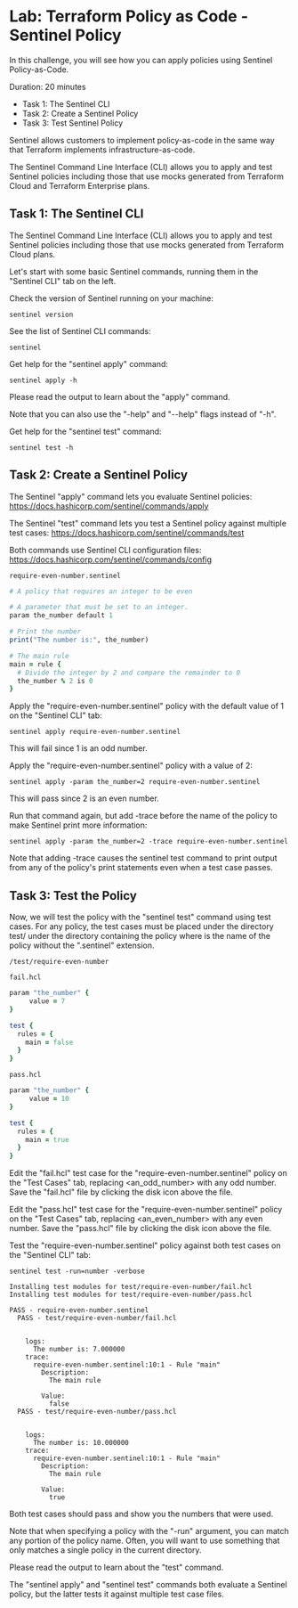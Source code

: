 # Lab: Terraform Policy as Code - Sentinel Policy

In this challenge, you will see how you can apply policies using Sentinel Policy-as-Code.

Duration: 20 minutes

- Task 1: The Sentinel CLI
- Task 2: Create a Sentinel Policy
- Task 3: Test Sentinel Policy

Sentinel allows customers to implement policy-as-code in the same way that Terraform implements infrastructure-as-code.

The Sentinel Command Line Interface (CLI) allows you to apply and test Sentinel policies including those that use mocks generated from Terraform Cloud and Terraform Enterprise plans.

## Task 1: The Sentinel CLI

The Sentinel Command Line Interface (CLI) allows you to apply and test Sentinel policies including those that use mocks generated from Terraform Cloud plans.

Let's start with some basic Sentinel commands, running them in the "Sentinel CLI" tab on the left.

Check the version of Sentinel running on your machine:

```shell
sentinel version
```

See the list of Sentinel CLI commands:

```shell
sentinel
```

Get help for the "sentinel apply" command:

```shell
sentinel apply -h
```

Please read the output to learn about the "apply" command.

Note that you can also use the "-help" and "--help" flags instead of "-h".

Get help for the "sentinel test" command:

```shell
sentinel test -h
```

## Task 2: Create a Sentinel Policy

The Sentinel "apply" command lets you evaluate Sentinel policies: https://docs.hashicorp.com/sentinel/commands/apply

The Sentinel "test" command lets you test a Sentinel policy against multiple test cases: https://docs.hashicorp.com/sentinel/commands/test

Both commands use Sentinel CLI configuration files: https://docs.hashicorp.com/sentinel/commands/config

`require-even-number.sentinel`

```ruby
# A policy that requires an integer to be even

# A parameter that must be set to an integer.
param the_number default 1

# Print the number
print("The number is:", the_number)

# The main rule
main = rule {
  # Divide the integer by 2 and compare the remainder to 0
  the_number % 2 is 0
}
```

Apply the "require-even-number.sentinel" policy with the default value of 1 on the "Sentinel CLI" tab:

```shell
sentinel apply require-even-number.sentinel
```

This will fail since 1 is an odd number.

Apply the "require-even-number.sentinel" policy with a value of 2:

```shell
sentinel apply -param the_number=2 require-even-number.sentinel
```

This will pass since 2 is an even number.

Run that command again, but add -trace before the name of the policy to make Sentinel print more information:

```shell
sentinel apply -param the_number=2 -trace require-even-number.sentinel
```

Note that adding -trace causes the sentinel test command to print output from any of the policy's print statements even when a test case passes.

## Task 3: Test the Policy

Now, we will test the policy with the "sentinel test" command using test cases. For any policy, the test cases must be placed under the directory test/<policy> under the directory containing the policy where <policy> is the name of the policy without the ".sentinel" extension.

`/test/require-even-number`

`fail.hcl`

```ruby
param "the_number" {
     value = 7
}

test {
  rules = {
    main = false
  }
}
```

`pass.hcl`

```ruby
param "the_number" {
     value = 10
}

test {
  rules = {
    main = true
  }
}
```

Edit the "fail.hcl" test case for the "require-even-number.sentinel" policy on the "Test Cases" tab, replacing <an_odd_number> with any odd number. Save the "fail.hcl" file by clicking the disk icon above the file.

Edit the "pass.hcl" test case for the "require-even-number.sentinel" policy on the "Test Cases" tab, replacing <an_even_number> with any even number. Save the "pass.hcl" file by clicking the disk icon above the file.

Test the "require-even-number.sentinel" policy against both test cases on the "Sentinel CLI" tab:

```shell
sentinel test -run=number -verbose
```

```shell
Installing test modules for test/require-even-number/fail.hcl
Installing test modules for test/require-even-number/pass.hcl

PASS - require-even-number.sentinel
  PASS - test/require-even-number/fail.hcl


    logs:
      The number is: 7.000000
    trace:
      require-even-number.sentinel:10:1 - Rule "main"
        Description:
          The main rule

        Value:
          false
  PASS - test/require-even-number/pass.hcl


    logs:
      The number is: 10.000000
    trace:
      require-even-number.sentinel:10:1 - Rule "main"
        Description:
          The main rule

        Value:
          true
```

Both test cases should pass and show you the numbers that were used.

Note that when specifying a policy with the "-run" argument, you can match any portion of the policy name. Often, you will want to use something that only matches a single policy in the current directory.

Please read the output to learn about the "test" command.

The "sentinel apply" and "sentinel test" commands both evaluate a Sentinel policy, but the latter tests it against multiple test case files.